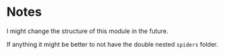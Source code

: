 # Notes

I might change the structure of this module in the future.

If anything it might be better to not have the double nested `spiders` folder.
